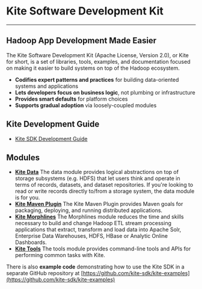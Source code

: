 # Kite Software Development Kit

---

## Hadoop App Development Made Easier

The Kite Software Development Kit (Apache License, Version 2.0), or Kite for short,
is a set of libraries, tools, examples, and documentation focused on making it easier
to build systems on top of the Hadoop ecosystem.

* __Codifies expert patterns and practices__ for building data-oriented systems and
applications
* __Lets developers focus on business logic__, not plumbing or infrastructure
* __Provides smart defaults__ for platform choices
* __Supports gradual adoption__ via loosely-coupled modules

## Kite Development Guide

* [Kite SDK Development Guide](guide)

## Modules

* [__Kite Data__](kite-data/index.html) The data module provides logical abstractions on
top of storage subsystems (e.g. HDFS) that let users think and operate in terms of
records, datasets, and dataset repositories. If you're looking to read or write records
directly to/from a storage system, the data module is for you.
* [__Kite Maven Plugin__](kite-maven-plugin/index.html) The Kite Maven Plugin provides Maven
goals for packaging, deploying, and running distributed applications.
* [__Kite Morphlines__](kite-morphlines/index.html) The Morphlines module reduces the time
and skills necessary to build and change Hadoop
ETL stream processing applications that extract, transform and load data into Apache
Solr, Enterprise Data Warehouses, HDFS, HBase or Analytic Online Dashboards.
* [__Kite Tools__](kite-tools/index.html) The tools module provides command-line tools and
APIs for performing common tasks with Kite.

There is also __example code__ demonstrating how to use the Kite SDK in a separate GitHub
repository at [https://github.com/kite-sdk/kite-examples](https://github.com/kite-sdk/kite-examples)
